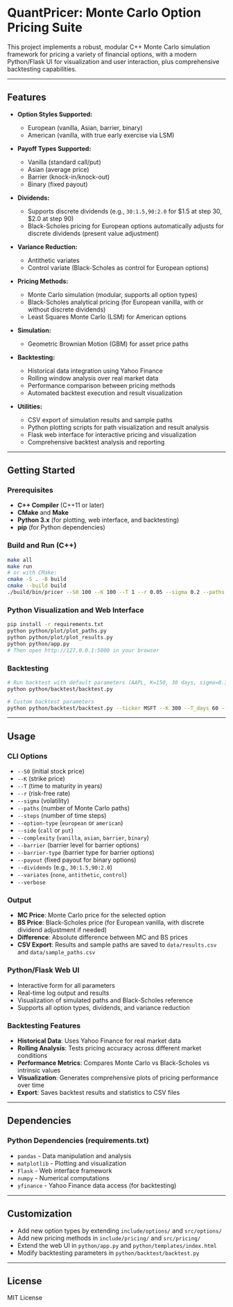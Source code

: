 # QuantPricer: Monte Carlo Option Pricing Suite

This project implements a robust, modular C++ Monte Carlo simulation framework for pricing a variety of financial options, with a modern Python/Flask UI for visualization and user interaction, plus comprehensive backtesting capabilities.

---

## Features

- **Option Styles Supported:**
  - European (vanilla, Asian, barrier, binary)
  - American (vanilla, with true early exercise via LSM)

- **Payoff Types Supported:**
  - Vanilla (standard call/put)
  - Asian (average price)
  - Barrier (knock-in/knock-out)
  - Binary (fixed payout)

- **Dividends:**
  - Supports discrete dividends (e.g., `30:1.5,90:2.0` for $1.5 at step 30, $2.0 at step 90)
  - Black-Scholes pricing for European options automatically adjusts for discrete dividends (present value adjustment)

- **Variance Reduction:**
  - Antithetic variates
  - Control variate (Black-Scholes as control for European options)

- **Pricing Methods:**
  - Monte Carlo simulation (modular, supports all option types)
  - Black-Scholes analytical pricing (for European vanilla, with or without discrete dividends)
  - Least Squares Monte Carlo (LSM) for American options

- **Simulation:**
  - Geometric Brownian Motion (GBM) for asset price paths

- **Backtesting:**
  - Historical data integration using Yahoo Finance
  - Rolling window analysis over real market data
  - Performance comparison between pricing methods
  - Automated backtest execution and result visualization

- **Utilities:**
  - CSV export of simulation results and sample paths
  - Python plotting scripts for path visualization and result analysis
  - Flask web interface for interactive pricing and visualization
  - Comprehensive backtest analysis and reporting

---

## Getting Started

### Prerequisites

- **C++ Compiler** (C++11 or later)
- **CMake** and **Make**
- **Python 3.x** (for plotting, web interface, and backtesting)
- **pip** (for Python dependencies)

### Build and Run (C++)

```sh
make all
make run
# or with CMake:
cmake -S . -B build
cmake --build build
./build/bin/pricer --S0 100 --K 100 --T 1 --r 0.05 --sigma 0.2 --paths 100000 --verbose
```

### Python Visualization and Web Interface

```sh
pip install -r requirements.txt
python python/plot/plot_paths.py
python python/plot/plot_results.py
python python/app.py
# Then open http://127.0.0.1:5000 in your browser
```

### Backtesting

```sh
# Run backtest with default parameters (AAPL, K=150, 30 days, sigma=0.3)
python python/backtest/backtest.py

# Custom backtest parameters
python python/backtest/backtest.py --ticker MSFT --K 300 --T_days 60 --sigma 0.25
```

---

## Usage

### CLI Options

- `--S0` (initial stock price)
- `--K` (strike price)
- `--T` (time to maturity in years)
- `--r` (risk-free rate)
- `--sigma` (volatility)
- `--paths` (number of Monte Carlo paths)
- `--steps` (number of time steps)
- `--option-type` (`european` or `american`)
- `--side` (`call` or `put`)
- `--complexity` (`vanilla`, `asian`, `barrier`, `binary`)
- `--barrier` (barrier level for barrier options)
- `--barrier-type` (barrier type for barrier options)
- `--payout` (fixed payout for binary options)
- `--dividends` (e.g., `30:1.5,90:2.0`)
- `--variates` (`none`, `antithetic`, `control`)
- `--verbose`

### Output

- **MC Price**: Monte Carlo price for the selected option
- **BS Price**: Black-Scholes price (for European vanilla, with discrete dividend adjustment if needed)
- **Difference**: Absolute difference between MC and BS prices
- **CSV Export**: Results and sample paths are saved to `data/results.csv` and `data/sample_paths.csv`

### Python/Flask Web UI

- Interactive form for all parameters
- Real-time log output and results
- Visualization of simulated paths and Black-Scholes reference
- Supports all option types, dividends, and variance reduction

### Backtesting Features

- **Historical Data**: Uses Yahoo Finance for real market data
- **Rolling Analysis**: Tests pricing accuracy across different market conditions
- **Performance Metrics**: Compares Monte Carlo vs Black-Scholes vs intrinsic values
- **Visualization**: Generates comprehensive plots of pricing performance over time
- **Export**: Saves backtest results and statistics to CSV files

---

## Dependencies

### Python Dependencies (requirements.txt)
- `pandas` - Data manipulation and analysis
- `matplotlib` - Plotting and visualization
- `Flask` - Web interface framework
- `numpy` - Numerical computations
- `yfinance` - Yahoo Finance data access (for backtesting)

---

## Customization

- Add new option types by extending `include/options/` and `src/options/`
- Add new pricing methods in `include/pricing/` and `src/pricing/`
- Extend the web UI in `python/app.py` and `python/templates/index.html`
- Modify backtesting parameters in `python/backtest/backtest.py`

---

## License

MIT License



